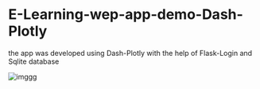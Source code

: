 # E-Learning-wep-app-demo-Dash-Plotly

the app was developed using Dash-Plotly with the help of Flask-Login and Sqlite database 



![imggg](https://user-images.githubusercontent.com/85415062/131231342-c6153003-fabf-4b13-a8a2-97d2cce20f02.png)
